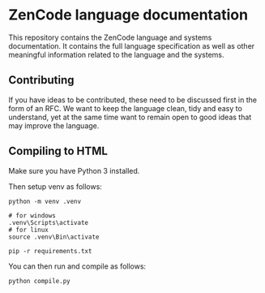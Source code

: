 # ZenCode language documentation

This repository contains the ZenCode language and systems documentation. It contains the full language specification as well as other meaningful information related to the language and the systems.

## Contributing

If you have ideas to be contributed, these need to be discussed first in the form of an RFC. We want to keep the language clean, tidy and easy to understand, yet at the same time want to remain open to good ideas that may improve the language.

## Compiling to HTML

Make sure you have Python 3 installed.

Then setup venv as follows:

```commandline
python -m venv .venv

# for windows
.venv\Scripts\activate
# for linux
source .venv\Bin\activate

pip -r requirements.txt
```

You can then run and compile as follows:

```commandline
python compile.py
```
